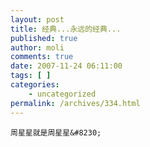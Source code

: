 ```yaml
---
layout: post
title: 经典...永远的经典...
published: true
author: moli
comments: true
date: 2007-11-24 06:11:00
tags: [ ]
categories:
    - uncategorized
permalink: /archives/334.html
---
```

 


   
  
  
    
  
  
  
    周星星就是周星星&#8230;
  
